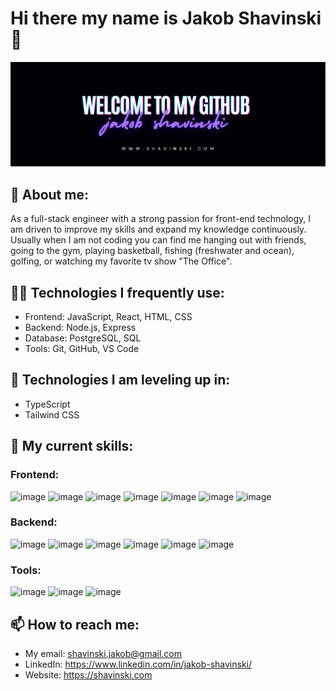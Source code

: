 # Hi there my name is Jakob Shavinski 👋

![image](https://github.com/shavinski/shavinski/blob/main/githubbanner.PNG)

## 🧐 About me: 
As a full-stack engineer with a strong passion for front-end technology, I am driven to improve my skills and expand my knowledge continuously. Usually when I am not coding you can find me hanging out with friends, going to the gym, playing basketball, fishing (freshwater and ocean), golfing, or watching my favorite tv show "The Office". 

## 👨‍💻 Technologies I frequently use:
* Frontend: JavaScript, React, HTML, CSS
* Backend: Node.js, Express
* Database: PostgreSQL, SQL
* Tools: Git, GitHub, VS Code

## 🌱 Technologies I am leveling up in: 
* TypeScript
* Tailwind CSS

## 🎒 My current skills:
### Frontend: 
![image](https://img.shields.io/badge/JavaScript-323330?style=for-the-badge&logo=javascript&logoColor=F7DF1E)
![image](https://img.shields.io/badge/TypeScript-007ACC?style=for-the-badge&logo=typescript&logoColor=white)
![image](https://img.shields.io/badge/HTML5-E34F26?style=for-the-badge&logo=html5&logoColor=white)
![image](https://img.shields.io/badge/CSS3-1572B6?style=for-the-badge&logo=css3&logoColor=white)
![image](https://img.shields.io/badge/React-20232A?style=for-the-badge&logo=react&logoColor=61DAFB)
![image](https://img.shields.io/badge/Bootstrap-563D7C?style=for-the-badge&logo=bootstrap&logoColor=white)
![image](https://img.shields.io/badge/jQuery-0769AD?style=for-the-badge&logo=jquery&logoColor=white)

### Backend: 
![image](https://img.shields.io/badge/PostgreSQL-316192?style=for-the-badge&logo=postgresql&logoColor=white)
![image](https://img.shields.io/badge/Python-FFD43B?style=for-the-badge&logo=python&logoColor=blue)
![image](https://img.shields.io/badge/Flask-000000?style=for-the-badge&logo=flask&logoColor=white)
![image](https://img.shields.io/badge/Django-092E20?style=for-the-badge&logo=django&logoColor=green)
![image](https://img.shields.io/badge/Node.js-339933?style=for-the-badge&logo=nodedotjs&logoColor=white)
![image](https://img.shields.io/badge/Express.js-000000?style=for-the-badge&logo=express&logoColor=white)

### Tools:
![image](https://img.shields.io/badge/Jest-C21325?style=for-the-badge&logo=jest&logoColor=white)
![image](https://img.shields.io/badge/GitHub-100000?style=for-the-badge&logo=github&logoColor=white)
![image](https://img.shields.io/badge/GIT-E44C30?style=for-the-badge&logo=git&logoColor=white)

## 📫 How to reach me:
* My email: shavinski.jakob@gmail.com
* LinkedIn: https://www.linkedin.com/in/jakob-shavinski/
* Website: https://shavinski.com













